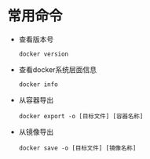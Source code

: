 # 常用命令

- 查看版本号

  ```shell
  docker version
  ```

- 查看docker系统层面信息

  ```shell
  docker info 
  ```

- 从容器导出

  ```shell
  docker export -o [目标文件] [容器名称]
  ```

- 从镜像导出

  ```shell
  docker save -o [目标文件] [镜像名称]
  ```

  

